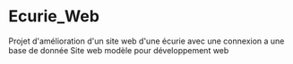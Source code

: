 # Ecurie_Web

Projet d'amélioration d'un site web d'une écurie avec une connexion a une base de donnée
Site web modèle pour développement web
